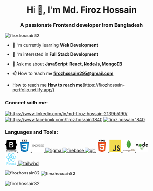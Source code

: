 <h1 align="center">Hi 👋, I'm Md. Firoz Hossain</h1>
<h3 align="center">A passionate Frontend developer from Bangladesh</h3>

<p align="left"> <img src="https://komarev.com/ghpvc/?username=firozhossain82&label=Profile%20views&color=0e75b6&style=flat" alt="firozhossain82" /> </p>

- 🌱 I’m currently learning **Web Development**

- 👀 I’m interested in **Full Stack Development**

- 💬 Ask me about **JavaScript, React, NodeJs, MongoDB**

- 📫 How to reach me **firozhossain295@gmail.com**
- How to reach me **How to reach me**(https://firozhossain-portfolio.netlify.app/)
  

<h3 align="left">Connect with me:</h3>
<p align="left">
<a href="https://linkedin.com/in/md-firoz-hossain-2139b5190/" target="blank"><img align="center" src="https://raw.githubusercontent.com/rahuldkjain/github-profile-readme-generator/master/src/images/icons/Social/linked-in-alt.svg" alt="https://www.linkedin.com/in/md-firoz-hossain-2139b5190/" height="30" width="40" /></a>
<a href="https://fb.com/firoz.hossain.1840" target="blank"><img align="center" src="https://raw.githubusercontent.com/rahuldkjain/github-profile-readme-generator/master/src/images/icons/Social/facebook.svg" alt="https://www.facebook.com/firoz.hossain.1840" height="30" width="40" /></a>
<a href="https://instagram.com/firoz.hossain.1840" target="blank"><img align="center" src="https://raw.githubusercontent.com/rahuldkjain/github-profile-readme-generator/master/src/images/icons/Social/instagram.svg" alt="firoz.hossain.1840" height="30" width="40" /></a>
</p>

<h3 align="left">Languages and Tools:</h3>
<p align="left"> <a href="https://getbootstrap.com" target="_blank" rel="noreferrer"> <img src="https://raw.githubusercontent.com/devicons/devicon/master/icons/bootstrap/bootstrap-plain-wordmark.svg" alt="bootstrap" width="40" height="40"/> </a> <a href="https://www.w3schools.com/css/" target="_blank" rel="noreferrer"> <img src="https://raw.githubusercontent.com/devicons/devicon/master/icons/css3/css3-original-wordmark.svg" alt="css3" width="40" height="40"/> </a> <a href="https://expressjs.com" target="_blank" rel="noreferrer"> <img src="https://raw.githubusercontent.com/devicons/devicon/master/icons/express/express-original-wordmark.svg" alt="express" width="40" height="40"/> </a> <a href="https://www.figma.com/" target="_blank" rel="noreferrer"> <img src="https://www.vectorlogo.zone/logos/figma/figma-icon.svg" alt="figma" width="40" height="40"/> </a> <a href="https://firebase.google.com/" target="_blank" rel="noreferrer"> <img src="https://www.vectorlogo.zone/logos/firebase/firebase-icon.svg" alt="firebase" width="40" height="40"/> </a> <a href="https://git-scm.com/" target="_blank" rel="noreferrer"> <img src="https://www.vectorlogo.zone/logos/git-scm/git-scm-icon.svg" alt="git" width="40" height="40"/> </a> <a href="https://www.w3.org/html/" target="_blank" rel="noreferrer"> <img src="https://raw.githubusercontent.com/devicons/devicon/master/icons/html5/html5-original-wordmark.svg" alt="html5" width="40" height="40"/> </a> <a href="https://developer.mozilla.org/en-US/docs/Web/JavaScript" target="_blank" rel="noreferrer"> <img src="https://raw.githubusercontent.com/devicons/devicon/master/icons/javascript/javascript-original.svg" alt="javascript" width="40" height="40"/> </a> <a href="https://www.mongodb.com/" target="_blank" rel="noreferrer"> <img src="https://raw.githubusercontent.com/devicons/devicon/master/icons/mongodb/mongodb-original-wordmark.svg" alt="mongodb" width="40" height="40"/> </a> <a href="https://nodejs.org" target="_blank" rel="noreferrer"> <img src="https://raw.githubusercontent.com/devicons/devicon/master/icons/nodejs/nodejs-original-wordmark.svg" alt="nodejs" width="40" height="40"/> </a> <a href="https://reactjs.org/" target="_blank" rel="noreferrer"> <img src="https://raw.githubusercontent.com/devicons/devicon/master/icons/react/react-original-wordmark.svg" alt="react" width="40" height="40"/> </a> <a href="https://tailwindcss.com/" target="_blank" rel="noreferrer"> <img src="https://www.vectorlogo.zone/logos/tailwindcss/tailwindcss-icon.svg" alt="tailwind" width="40" height="40"/> </a> </p>

<p><img align="left" src="https://github-readme-stats.vercel.app/api/top-langs?username=firozhossain82&show_icons=true&locale=en&layout=compact" alt="firozhossain82" /></p>

<p>&nbsp;<img align="center" src="https://github-readme-stats.vercel.app/api?username=firozhossain82&show_icons=true&locale=en" alt="firozhossain82" /></p>

<p><img align="center" src="https://github-readme-streak-stats.herokuapp.com/?user=firozhossain82&" alt="firozhossain82" /></p>
